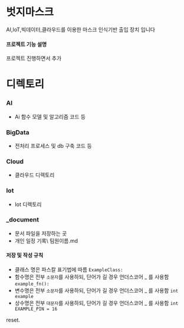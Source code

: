 # 벗지마스크
AI,IoT,빅데이터,클라우드를 이용한 마스크 인식기반 출입 장치 입니다



#### 프로젝트 기능 설명

프로젝트 진행하면서 추가


# 디렉토리

### AI
  - Ai 함수 모델 및 알고리즘 코드 등
### BigData
  - 전처리 프로세스 및 db 구축 코드 등
### Cloud
  - 클라우드 디렉토리
### Iot
  - Iot 디렉토리

### _document
  - 문서 파일을 저장하는 곳
  - 개인 일정 기록\ 팀원이름.md

#### 저장 및 작성 규칙
  - 클래스 명은 파스칼 표기법에 따름 `ExampleClass:`
  - 함수명은 전부 `소문자`를 사용하되, 단어가 길 경우 언더스코어 _ 를 사용함 `example_fn():`
  - 변수명은 전부 `소문자`를 사용하되, 단어가 길 경우 언더스코어 _ 를 사용함 `int example`
  - 상수명은 전부 `대문자`를 사용하되, 단어가 길 경우 언더스코어 _ 를 사용함 `int EXAMPLE_PIN = 16`

reset.
